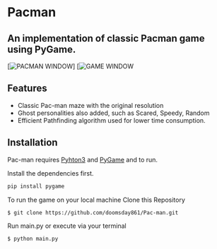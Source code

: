 # Pacman
## An implementation of classic Pacman game using PyGame.

[![PACMAN WINDOW](https://i.ibb.co/s5yJFLj/Screenshot-2021-08-23-at-11-14-50-PM.png)]
[![GAME WINDOW](https://ibb.co/XW4DXM3)
## Features

- Classic Pac-man maze with the original resolution
- Ghost personalities also added, such as Scared, Speedy, Random
- Efficient Pathfinding algorithm used for lower time consumption.


## Installation

Pac-man requires [Pyhton3](http://python.org) and [PyGame](http://Pygame.org) and to run.

Install the dependencies first.

```sh
pip install pygame
```
To run the game on your local machine
Clone this Repository
```sh
$ git clone https://github.com/doomsday861/Pac-man.git
```
Run main.py or execute via your terminal
```sh
$ python main.py
```


